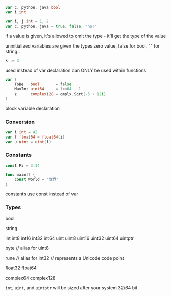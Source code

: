 
```go
var c, python, java bool
var i int
```

```go
var i, j int = 1, 2
var c, python, java = true, false, "no!"
```
if a value is given, it's allowed to omit the type - it'll get the type of the value

uninitialized variables are given the types zero value, false for bool, "" for string..

```go
k := 3
```
used instead of var declaration
can ONLY be used within functions

```go
var (
	ToBe   bool       = false
	MaxInt uint64     = 1<<64 - 1
	z      complex128 = cmplx.Sqrt(-5 + 12i)
)
```
block variable declaration

### Conversion

```go
var i int = 42
var f float64 = float64(i)
var u uint = uint(f)
```

### Constants

```go
const Pi = 3.14

func main() {
	const World = "世界"
}
```
constants use const instead of var

### Types

bool

string

int  int8  int16  int32  int64
uint uint8 uint16 uint32 uint64 uintptr

byte // alias for uint8

rune // alias for int32
     // represents a Unicode code point

float32 float64

complex64 complex128

`int`, `uint`, and `uintptr` will be sized after your system 32/64 bit
